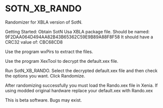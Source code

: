 # SOTN_XB_RANDO
Randomizer for XBLA version of SotN.

Getting Started:
Obtain SotN Usa XBLA package file. Should be named: 9F2DAA064D494AA82B43B65362C59E9B89A88F8F58
It should have a CRC32 value of: CBC68CD8

Use the program wxPirs to extract the files.

Use the program XexTool to decrypt the default.xex file.

Run SotN_XB_RANDO. Select the decrypted default.xex file and then check the options you want. Click Randomize. 

After randomizing successfully you must load the Rando.xex file in Xenia. If using modded original hardware replace your default.xex with Rando.xex

This is beta software. Bugs may exist.
